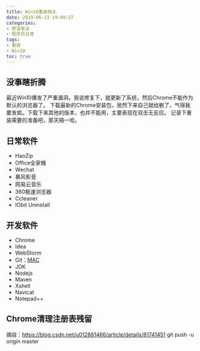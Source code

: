 ```yaml
---
title: Win10重装相关
date: 2019-06-13 19:09:27
categories:
- 梦溪笔谈
- 程序员日常
tags:
- 重装
- Win10
toc: true
---
```

## 没事瞎折腾
最近Win10爆发了严重漏洞，我说修复下，就更新了系统，然后Chrome不能作为默认的浏览器了。
下载最新的Chrome安装包，居然下来自己就给删了，气得我要发疯。下载下来其他的版本，也并不能用，主要表现在双击无反应。
记录下重装需要的准备吧，那天搞一哈。
<!--more-->
## 日常软件
- HaoZip
- Office全家桶
- Wechat
- 暴风影音
- 网易云音乐
- 360极速浏览器
- Ccleaner
- IObit Uninstall

## 开发软件
- Chrome
- Idea
- WebStorm
- Git：[MAC](https://blog.csdn.net/qq_43768946/article/details/90411154)
- JDK
- Nodejs
- Maven
- Xshell
- Navicat
- Notepad++

## Chrome清理注册表残留
摘自：https://blog.csdn.net/u012881466/article/details/81741451
git push -u origin master
